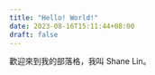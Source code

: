 ```yaml
---
title: "Hello! World!"
date: 2023-08-16T15:11:44+08:00
draft: false
---
```


歡迎來到我的部落格，我叫 Shane Lin。